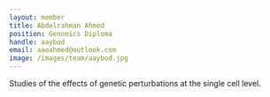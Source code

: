 ```yaml
---
layout: member
title: Abdelrahman Ahmed
position: Genomics Diploma
handle: aaybod
email: aaeahmed@outlook.com
image: /images/team/aaybod.jpg
---
```


Studies of the effects of genetic perturbations at the single cell level.
